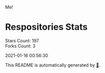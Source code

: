 Me!

# Respositories Stats
Stars Count: 197  
Forks Count: 3

2021-01-16 00:56:30  

This README is automatically generated by [🐰](https://github.com/rnitta/rnitta).

